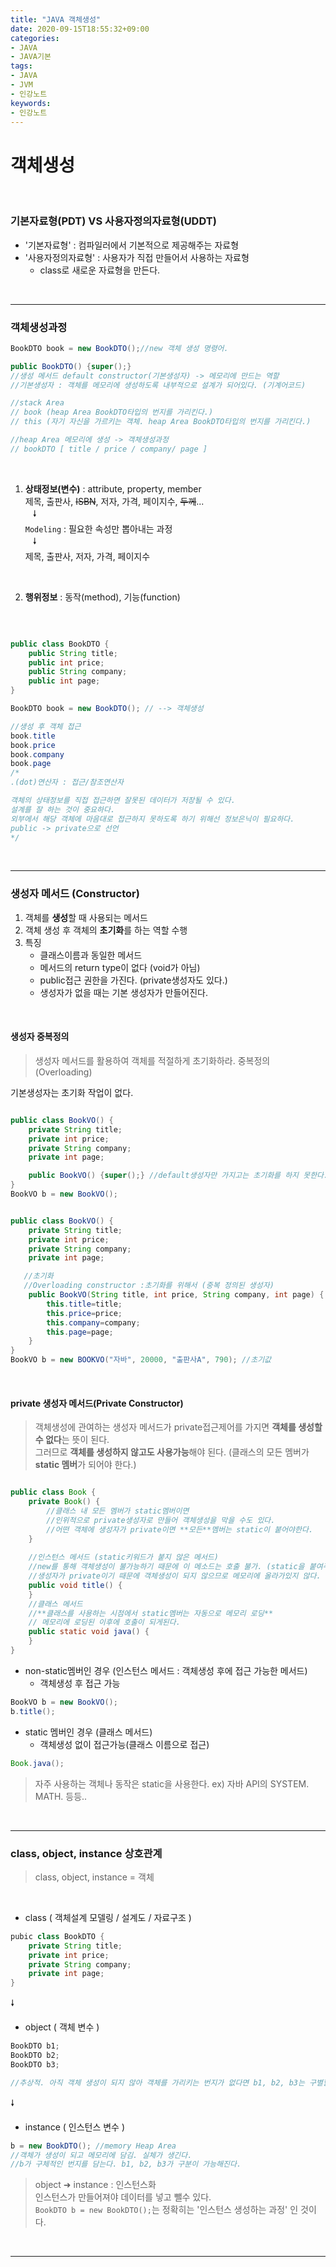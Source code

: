 ```yaml
---
title: "JAVA 객체생성"
date: 2020-09-15T18:55:32+09:00
categories:
- JAVA
- JAVA기본
tags:
- JAVA
- JVM
- 인강노트
keywords:
- 인강노트
---
```


<!--more-->
# 객체생성

&nbsp;

### 기본자료형(PDT) VS 사용자정의자료형(UDDT)

- '기본자료형' : 컴파일러에서 기본적으로 제공해주는 자료형   
- '사용자정의자료형' : 사용자가 직접 만들어서 사용하는 자료형   
    - class로 새로운 자료형을 만든다.

&nbsp;

-----

### 객체생성과정
```java
BookDTO book = new BookDTO();//new 객체 생성 명령어.

public BookDTO() {super();}
//생성 메서드 default constructor(기본생성자) -> 메모리에 만드는 역할
//기본생성자 : 객체를 메모리에 생성하도록 내부적으로 설계가 되어있다. (기계어코드)

//stack Area
// book (heap Area BookDTO타입의 번지를 가리킨다.)
// this (자기 자신을 가르키는 객체. heap Area BookDTO타입의 번지를 가리킨다.)

//heap Area 메모리에 생성 -> 객체생성과정
// bookDTO [ title / price / company/ page ]

```
&nbsp;

1. **상태정보(변수)** : attribute, property, member   
    제목, 출판사, ~~ISBN~~, 저자, 가격, 페이지수, ~~두께~~...   
        &nbsp;&nbsp;    &#129047;   
    `Modeling` : 필요한 속성만 뽑아내는 과정   
        &nbsp;&nbsp;    &#129047;   
    제목, 출판사, 저자, 가격, 페이지수   

&nbsp;

2. **행위정보** : 동작(method), 기능(function)   

&nbsp;

```java

public class BookDTO {
    public String title;
    public int price;
    public String company;
    public int page;
}

BookDTO book = new BookDTO(); // --> 객체생성

//생성 후 객체 접근
book.title
book.price
book.company
book.page
/*
.(dot)연산자 : 접근/참조연산자

객체의 상태정보를 직접 접근하면 잘못된 데이터가 저장될 수 있다.
설계를 잘 하는 것이 중요하다.
외부에서 해당 객체에 마음대로 접근하지 못하도록 하기 위해선 정보은닉이 필요하다. 
public -> private으로 선언
*/


```

&nbsp;

-----

### 생성자 메서드 (Constructor)

1. 객체를 **생성**할 때 사용되는 메서드
2. 객체 생성 후 객체의 **초기화**를 하는 역할 수행
3. 특징
    - 클래스이름과 동일한 메서드
    - 메서드의 return type이 없다 (void가 아님)
    - public접근 권한을 가진다. (private생성자도 있다.)
    - 생성자가 없을 때는 기본 생성자가 만들어진다.

&nbsp;

#### 생성자 중복정의
> 생성자 메서드를 활용하여 객체를 적절하게 초기화하라. 중복정의(Overloading)

기본생성자는 초기화 작업이 없다.

```java

public class BookVO() {
    private String title;
    private int price;
    private String company;
    private int page;

    public BookVO() {super();} //default생성자만 가지고는 초기화를 하지 못한다.
}
BookVO b = new BookVO();


public class BookVO() {
    private String title;
    private int price;
    private String company;
    private int page;

   //초기화
   //Overloading constructor :초기화를 위해서 (중복 정의된 생성자)
    public BookVO(String title, int price, String company, int page) {
        this.title=title;
        this.price=price;
        this.company=company;
        this.page=page;
    }
}
BookVO b = new BOOKVO("자바", 20000, "출판사A", 790); //초기값
```

&nbsp;

#### private 생성자 메서드(Private Constructor)


> 객체생성에 관여하는 생성자 메서드가 private접근제어를 가지면 **객체를 생성할 수 없다**는 뜻이 된다.   
> 그러므로 **객체를 생성하지 않고도 사용가능**해야 된다. (클래스의 모든 멤버가 **static 멤버**가 되어야 한다.)


```java

public class Book {
    private Book() {
        //클래스 내 모든 멤버가 static멤버이면 
        //인위적으로 private생성자로 만들어 객체생성을 막을 수도 있다.
        //어떤 객체에 생성자가 private이면 **모든**멤버는 static이 붙어야한다.
    }
    
    //인스턴스 메서드 (static키워드가 붙지 않은 메서드)
    //new를 통해 객체생성이 불가능하기 때문에 이 메소드는 호출 불가. (static을 붙여주어야 정상)
    //생성자가 private이기 때문에 객체생성이 되지 않으므로 메모리에 올라가있지 않다.
    public void title() {  
    }
    //클래스 메서드
    //**클래스를 사용하는 시점에서 static멤버는 자동으로 메모리 로딩**
    // 메모리에 로딩된 이후에 호출이 되게된다.
    public static void java() {
    }
}
```

- non-static멤버인 경우 (인스턴스 메서드 : 객체생성 후에 접근 가능한 메서드) 
    - 객체생성 후 접근 가능

```java
BookVO b = new BookVO();
b.title();
```

- static 멤버인 경우 (클래스 메서드)
    - 객체생성 없이 접근가능(클래스 이름으로 접근)    
```java
Book.java();
```

> 자주 사용하는 객체나 동작은 static을 사용한다.
ex) 자바 API의 SYSTEM.  MATH. 등등..

&nbsp;

-----

### class, object, instance 상호관계

> class, object, instance = 객체

&nbsp;

- class ( 객체설계 모델링 / 설계도 / 자료구조 )
```java
pubic class BookDTO {
    private String title;
    private int price;
    private String company;
    private int page;
}
```

&#129047;

- object ( 객체 변수 )
```java
BookDTO b1;
BookDTO b2;
BookDTO b3;

//추상적. 아직 객체 생성이 되지 않아 객체를 가리키는 번지가 없다면 b1, b2, b3는 구별할 수 없다.
```

&#129047;

- instance ( 인스턴스 변수 )
```java
b = new BookDTO(); //memory Heap Area
//객체가 생성이 되고 메모리에 담김. 실체가 생긴다.
//b가 구체적인 번지를 담는다. b1, b2, b3가 구분이 가능해진다.
```

> object &#10140; instance : 인스턴스화   
> 인스턴스가 만들어져야 데이터를 넣고 뺄수 있다.   
> `BookDTO b = new BookDTO();`는 정확히는 '인스턴스 생성하는 과정' 인 것이다.   

&nbsp;

-----